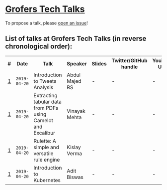 # [Grofers Tech Talks](https://www.meetup.com/Grofers-Tech-Talks-Bangalore/)

To propose a talk, please [open an issue](https://github.com/grofers/talks/issues/new/choose)!

## List of talks at Grofers Tech Talks (in reverse chronological order):

<table>
  <tr>
    <th>#</th>
    <th>Date</th>
    <th>Talk</th>
    <th>Speaker</th>
    <th>Slides</th>
    <th>Twitter/GitHub handle</th>
    <th>YouTube URL</th>
  </tr>
  <tr>
    <td><a href="https://www.meetup.com/Grofers-Tech-Talks-Bangalore/events/260569166/">1</a></td>
    <td><code>2019-04-20</code></td>
    <td>Introduction to Tweets Analysis</td>
    <td>Abdul Majed RS</td>
    <td>-</td>
    <td>-</td>
    <td>-</td>
  </tr>
  <tr>
    <td><a href="https://www.meetup.com/Grofers-Tech-Talks-Bangalore/events/260569166/">1</a></td>
    <td><code>2019-04-20</code></td>
    <td>Extracting tabular data from PDFs using Camelot and Excalibur</td>
    <td>Vinayak Mehta</td>
    <td>-</td>
    <td>-</td>
    <td>-</td>
  </tr>
  <tr>
    <td><a href="https://www.meetup.com/Grofers-Tech-Talks-Bangalore/events/260569166/">1</a></td>
    <td><code>2019-04-20</code></td>
    <td>Rulette: A simple and versatile rule engine</td>
    <td>Kislay Verma</td>
    <td>-</td>
    <td>-</td>
    <td>-</td>
  </tr>
  <tr>
    <td><a href="https://www.meetup.com/Grofers-Tech-Talks-Bangalore/events/260569166/">1</a></td>
    <td><code>2019-04-20</code></td>
    <td>Introduction to Kubernetes</td>
    <td>Adit Biswas</td>
    <td>-</td>
    <td>-</td>
    <td>-</td>
  </tr>
</table>
